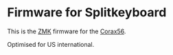 # Firmware for Splitkeyboard

This is the [ZMK](https://zmk.dev/) firmware for the [Corax56](https://github.com/dnlbauer/corax56-keyboard).

Optimised for US international.
